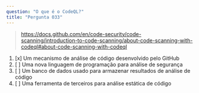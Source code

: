 ```yaml
---
question: "O que é o CodeQL?"
title: "Pergunta 033"
---
```


> https://docs.github.com/en/code-security/code-scanning/introduction-to-code-scanning/about-code-scanning-with-codeql#about-code-scanning-with-codeql
1. [x] Um mecanismo de análise de código desenvolvido pelo GitHub  
1. [ ] Uma nova linguagem de programação para análise de segurança  
1. [ ] Um banco de dados usado para armazenar resultados de análise de código  
1. [ ] Uma ferramenta de terceiros para análise estática de código  
